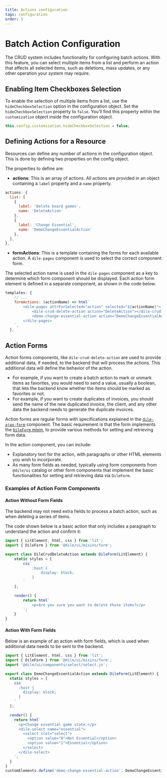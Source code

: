 ```yaml
---
title: Actions configuration
tags: configuration
order: 5
---
```


# Batch Action Configuration

The CRUD system includes functionality for configuring batch actions. With this feature, you can select multiple items from a list and perform an action that affects all selected items, such as deletions, mass updates, or any other operation your system may require.

## Enabling Item Checkboxes Selection

To enable the selection of multiple items from a list, use the `hideCheckboxSelection` option in the configuration object. Set the `hideCheckboxSelection` property to `false`. You’ll find this property within the `customization` object inside the configuration object.

```javascript
this.config.customization.hideCheckboxSelection = false;
```

## Defining Actions for a Resource

Resources can define any number of actions in the configuration object. This is done by defining two properties on the config object.

The properties to define are:

- **actions**: This is an array of actions. All actions are provided in an object containing a `label` property and a `name` property.

```javascript
actions: {
  list: [
    {
      label: 'Delete board games',
      name: 'DeleteAction'
    },
    {
      label: 'Change Essential',
      name: 'DemoChangeEssentialAction'
    },
  ],
},
```

- **formActions**: This is a template containing the forms for each available action. A `dile-pages` component is used to select the correct component form.

The selected action name is used in the `dile-pages` component as a key to determine which form component should be displayed. Each action form element is defined in a separate component, as shown in the code below.

```javascript
templates: {
    // ...
    formActions: (actionName) => html`
        <dile-pages attrForSelected="action" selected="${actionName}">
            <dile-crud-delete-action action="DeleteAction"></dile-crud-delete-action>
            <demo-change-essential-action action="DemoChangeEssentialAction"></demo-change-essential-action>
        </dile-pages>
    `,
  },
```

## Action Forms

Action forms components, like `dile-crud-delete-action` are used to provide additional data, if needed, to the backend that will process the actions. This additional data will define the behavior of the action.

- For example, if you want to create a batch action to mark or unmark items as favorites, you would need to send a value, usually a boolean, that lets the backend know whether the items should be marked as favorites or not.
- For example, if you want to create duplicates of invoices, you should send the name of the new duplicated invoice, the client, and any other data the backend needs to generate the duplicate invoices.

Action forms are regular forms with specifications explained in the [`dile-ajax-form`](http://localhost:8080/crud/ajax-form/) component. The basic requirement is that the form implements the [`DileForm` mixin](http://localhost:8080/mixins/dile-form-mixin/), to provide various methods for setting and retrieving form data.

In the action component, you can include:

- Explanatory text for the action, with paragraphs or other HTML elements you wish to incorporate.
- As many form fields as needed, typically using form components from `@dile/ui` catalog or other form components that implement the basic functionalities for setting and retrieving data via `DileForm`.

### Examples of Action Form Components

#### Action Without Form Fields

The backend may not need extra fields to process a batch action, such as when deleting a series of items.

The code shown below is a basic action that only includes a paragraph to understand the action and confirm it:

```javascript
import { LitElement, html, css } from 'lit';
import { DileForm } from '@dile/ui/mixins/form';

export class DileCrudDeleteAction extends DileForm(LitElement) {
    static styles = [
        css`
            :host {
                display: block;
            }
        `
    ];

    render() {
        return html`
            <p>Are you sure you want to delete those items?</p>
        `;
    }
}
```

#### Action With Form Fields

Below is an example of an action with form fields, which is used when additional data needs to be sent to the backend.

```javascript
import { LitElement, html, css } from 'lit';
import { DileForm } from '@dile/ui/mixins/form';
import '@dile/ui/components/select/select.js';

export class DemoChangeEssentialAction extends DileForm(LitElement) {
  static styles = [
    css`
      :host {
        display: block;
      }
    `
  ];

  render() {
    return html`
      <p>Change essential game state.</p>
      <dile-select name="essential">
        <select slot="select">
          <option value="0">Not Essential</option>
          <option value="1">Essential</option>
        </select>
      </dile-select>
    `;
  }
}
customElements.define('demo-change-essential-action', DemoChangeEssentialAction);
```